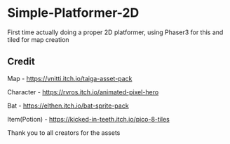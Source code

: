 # Simple-Platformer-2D
First time actually doing a proper 2D platformer, using Phaser3 for this and tiled for map creation

## Credit
Map - https://vnitti.itch.io/taiga-asset-pack

Character - https://rvros.itch.io/animated-pixel-hero

Bat - https://elthen.itch.io/bat-sprite-pack

Item(Potion) - https://kicked-in-teeth.itch.io/pico-8-tiles

Thank you to all creators for the assets
